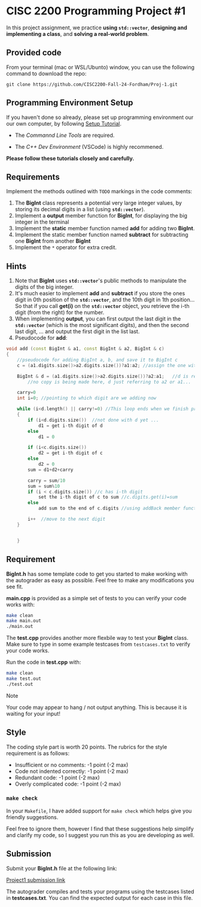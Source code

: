 # CISC 2200 Programming Project #1

In this project assignment, we practice **using `std::vector`**, **designing and implementing a class**, and **solving a real-world problem**.

## Provided code

From your terminal (mac or WSL/Ubunto) window, you can use the following command to download the repo:

```
git clone https://github.com/CISC2200-Fall-24-Fordham/Proj-1.git
```

## Programming Environment Setup

If you haven't done so already, please set up programming environment our our own computer, by following [Setup Tutorial](https://eecs280staff.github.io/tutorials/).

- The _Commannd Line Tools_ are required.

- The _C++ Dev Environment_ (VSCode) is highly recommened.

**Please follow these tutorials closely and carefully.**

## Requirements

Implement the methods outlined with `TODO` markings in the code comments:

1. The **BigInt** class represents a potential very large integer values, by storing its decimal digits in a list (using **`std::vector`**).
2. Implement a **output** member function for **BigInt**, for displaying the big integer in the terminal
3. Implement the **static** member function named **add** for adding two **BigInt**.
4. Implement the static member function named **subtract** for subtracting one **BigInt** from another **BigInt**
5. Implement the `*` operator for extra credit.

## Hints

 1. Note that **BigInt** uses **`std::vector`**'s public methods to manipulate the digits of the big integer.
 2. It's much easier to implement **add** and **subtract** if you store the ones digit in 0th position of the **`std::vector`**, and the 10th digit in 1th position...
    So that if you call **get(i)** on the **`std::vector`** object, you retrieve the i-th digit (from the right) for the number.
 4. When implementing **output**, you can first output the last digit in the **`std::vector`** (which is the most significant digits), and then the second last digit, ... and output the first digit in the list last.
 5. Pseudocode for **add**:

```c++
void add (const BigInt & a1, const BigInt & a2, BigInt & c)
{
    //pseudocode for adding BigInt a, b, and save it to BigInt c 
    c = (a1.digits.size()>a2.digits.size())?a1:a2; //assign the one with more digits to c

    BigInt & d = (a1.digits.size()>a2.digits.size())?a2:a1;   //d is referring to the one with fewer digits,
        //no copy is being made here, d just referring to a2 or a1...

    carry=0
    int i=0; //pointing to which digit are we adding now

    while (i<d.length() || carry!=0) //This loop ends when we finish processing d's digits, and there is no carry any more
    {
        if (i<d.digits.size())  //not done with d yet ... 
            d1 = get i-th digit of d
        else
            d1 = 0 

        if (i<c.digits.size()) 
            d2 = get i-th digit of c
        else
            d2 = 0 
        sum = d1+d2+carry

        carry = sum/10
        sum = sum%10
        if (i < c.digits.size()) //c has i-th digit 
            set the i-th digit of c to sum //c.digits.get(i)=sum
        else
            add sum to the end of c.digits //using addBack member function of SLList

        i++  //move to the next digit 
    }


    }
```

## Requirement

**BigInt.h** has some template code to get you started to make working with the autograder as easy as possible. Feel free to make any modifications you see fit.

**main.cpp** is provided as a simple set of tests to you can verify your code works with:

```bash
make clean
make main.out
./main.out
```

The **test.cpp** provides another more flexbile way to test your **BigInt** class.
Make sure to type in some example testcases from `testcases.txt` to verify your code works.

Run the code in **test.cpp** with:

```bash
make clean
make test.out
./test.out
```

> [!NOTE]
> Your code may appear to hang / not output anything. This is because it is waiting for your input!

## Style

The coding style part is worth 20 points. The rubrics for the style requirement is as follows:

- Insufficient or no comments: -1 point (-2 max)
- Code not indented correctly: -1 point (-2 max)
- Redundant code: -1 point (-2 max)
- Overly complicated code: -1 point (-2 max)

### `make check`

In your `Makefile`, I have added support for `make check` which helps give you friendly suggestions.

Feel free to ignore them, however I find that these suggestions help simplify and clarify my code, so I suggest you run this as you are developing as well.

## Submission

Submit your **BigInt.h** file at the following link:

[Project1 submission link](https://storm.cis.fordham.edu:8443/web/project/1949)

The autograder compiles and tests your programs using the testcases listed in **testcases.txt**. You can find the expected output for each case in this file.
